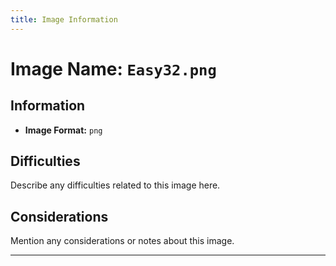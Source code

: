 ```yaml
---
title: Image Information
---
```


# Image Name: `Easy32.png`

## Information

- **Image Format:** `png`

## Difficulties

Describe any difficulties related to this image here.

## Considerations

Mention any considerations or notes about this image.

---
